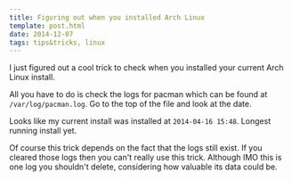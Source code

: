 ```yaml
---
title: Figuring out when you installed Arch Linux
template: post.html
date: 2014-12-07
tags: tips&tricks, linux
---
```


I just figured out a cool trick to check when you installed your current Arch
Linux install.

All you have to do is check the logs for pacman which can be found at
`/var/log/pacman.log`.  Go to the top of the file and look at the date.

Looks like my current install was installed at `2014-04-16 15:48`.  Longest
running install yet.

Of course this trick depends on the fact that the logs still exist.  If you
cleared those logs then you can't really use this trick.  Although IMO this is
one log you shouldn't delete, considering how valuable its data could be.
